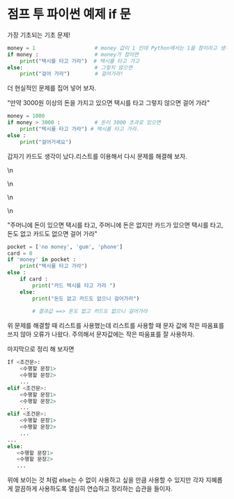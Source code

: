 # 점프 투 파이썬 예제 if 문 

가장 기초되는 기초 문제! 

```Python
money = 1				    # money 값이 1 인데 Python에서는 1을 참이라고 생각한다. 
if money : 					# money가 참이면
    print("택시를 타고 가라")  # 택시를 타고 가고 
else:					    # 그렇지 않으면 
    print("걸어 가라") 		  # 걸어가라! 
```



더 현실적인 문제를 집어 넣어 보자. 

"만약 3000원 이상의 돈을 가지고 있으면 택시를 타고 그렇지 않으면 걸어 가라"

```python
money = 1000
if money > 3000 :		    # 돈이 3000 초과로 있으면 
    print("택시를 타고 가라") # 택시를 타고 가라. 	
else :
    print("걸어가세요")
```



갑자기 카드도 생각이 났다.리스트를 이용해서 다시 문제를 해결해 보자.

\n

\n

\n

\n

"주머니에 돈이 있으면 택시를 타고, 주머니에 돈은 없지만 카드가 있으면 택시를 타고, 돈도 없고 카드도 없으면 걸어 가라"

```python 
pocket = ['no money', 'gum', 'phone']
card = 0
if 'money' in pocket :
    print("택시를 타고 가라")
else :
    if card :
        print("카드 택시를 타고 가라 ")
    else:
        print("돈도 없고 카드도 없으니 걸어가라")
        
        # 결과값 ==> 돈도 없고 카드도 없으니 걸어가라
```

위 문제를 해결할 때 리스트를 사용했는데 리스트를 사용할 때 문자 값에 작은 따옴표를 쓰지 않아 오류가 나왔다. 주의해서 문자값에는 작은 따움표를 잘 사용하자. 



마지막으로 정리 해 보자면 

```python
If <조건문>:
    <수행할 문장1> 
    <수행할 문장2>
    ...
elif <조건문>:
    <수행할 문장1>
    <수행할 문장2>
    ...
elif <조건문>:
    <수행할 문장1>
    <수행할 문장2>
    ...
...
else:
   <수행할 문장1>
   <수행할 문장2>
   ... 
```

위에 보이는 것 처럼 else는 수 없이 사용하고 싶을 만큼 사용할 수 있지만 각자 지혜롭게 깔끔하게 사용하도록 열심히 연습하고 정리하는 습관을 들이자.